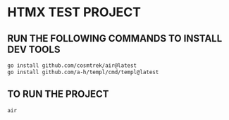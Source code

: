 # HTMX TEST PROJECT

## RUN THE FOLLOWING COMMANDS TO INSTALL DEV TOOLS

```bash
go install github.com/cosmtrek/air@latest
go install github.com/a-h/templ/cmd/templ@latest
```

## TO RUN THE PROJECT

```bash
air
```
